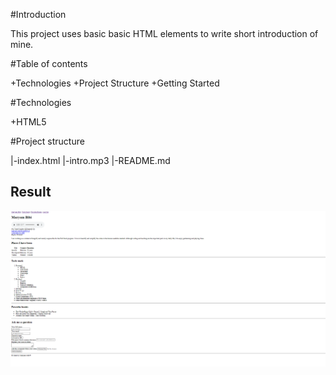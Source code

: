 #Introduction

This project uses basic basic HTML elements to write short introduction of mine.

#Table of contents

 +Technologies
 +Project Structure
 +Getting Started
 
 #Technologies

 +HTML5

 #Project structure
   
   |-index.html
   |-intro.mp3
   |-README.md
   

## Result
![screenshot](screenshot.png)
